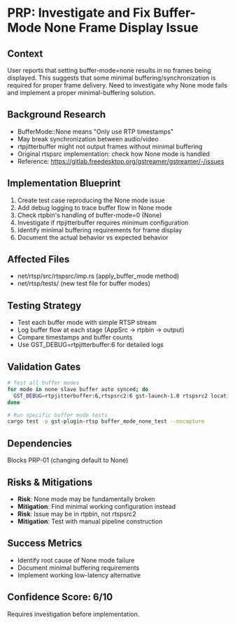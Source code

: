 # PRP: Investigate and Fix Buffer-Mode None Frame Display Issue

## Context
User reports that setting buffer-mode=none results in no frames being displayed. This suggests that some minimal buffering/synchronization is required for proper frame delivery. Need to investigate why None mode fails and implement a proper minimal-buffering solution.

## Background Research
- BufferMode::None means "Only use RTP timestamps" 
- May break synchronization between audio/video
- rtpjitterbuffer might not output frames without minimal buffering
- Original rtspsrc implementation: check how None mode is handled
- Reference: https://gitlab.freedesktop.org/gstreamer/gstreamer/-/issues

## Implementation Blueprint
1. Create test case reproducing the None mode issue
2. Add debug logging to trace buffer flow in None mode
3. Check rtpbin's handling of buffer-mode=0 (None)
4. Investigate if rtpjitterbuffer requires minimum configuration
5. Identify minimal buffering requirements for frame display
6. Document the actual behavior vs expected behavior

## Affected Files
- net/rtsp/src/rtspsrc/imp.rs (apply_buffer_mode method)
- net/rtsp/tests/ (new test file for buffer modes)

## Testing Strategy
- Test each buffer mode with simple RTSP stream
- Log buffer flow at each stage (AppSrc -> rtpbin -> output)
- Compare timestamps and buffer counts
- Use GST_DEBUG=rtpjitterbuffer:6 for detailed logs

## Validation Gates
```bash
# Test all buffer modes
for mode in none slave buffer auto synced; do
  GST_DEBUG=rtpjitterbuffer:6,rtspsrc2:6 gst-launch-1.0 rtspsrc2 location=rtsp://localhost:8554/test buffer-mode=$mode ! fakesink
done

# Run specific buffer mode tests
cargo test -p gst-plugin-rtsp buffer_mode_none_test --nocapture
```

## Dependencies
Blocks PRP-01 (changing default to None)

## Risks & Mitigations
- **Risk**: None mode may be fundamentally broken
- **Mitigation**: Find minimal working configuration instead
- **Risk**: Issue may be in rtpbin, not rtspsrc2
- **Mitigation**: Test with manual pipeline construction

## Success Metrics
- Identify root cause of None mode failure
- Document minimal buffering requirements
- Implement working low-latency alternative

## Confidence Score: 6/10
Requires investigation before implementation.